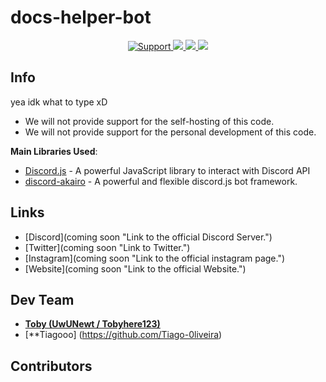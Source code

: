 # docs-helper-bot

<div align="center">
    <a href="https://discord.com/invite/SZtjZAjeWD">
        <img src="https://img.shields.io/discord/858448746894458910.svg?colorB=Blue&logo=discord&label=Support&style=for-the-badge" alt="Support">
    </a>
    <a href="https://github.com/DaatUserName/UwUBot">
        <img src="https://img.shields.io/github/languages/top/DaatUserName/UwUBot.svg?style=for-the-badge">
    </a>
    <a href="/issues">
        <img src="https://img.shields.io/github/issues/DaatUserName/UwUBot.svg?style=for-the-badge">
    </a>
    <a href="https://github.com/DaatUserName/UwUBot/pulls">
        <img src="https://img.shields.io/github/issues-pr/DaatUserName/UwUBot.svg?style=for-the-badge">
    </a>
    <br>
</div>

## Info

yea idk what to type xD

- We will not provide support for the self-hosting of this code.
- We will not provide support for the personal development of this code.

**Main Libraries Used**:

- [Discord.js](https://www.npmjs.com/package/discord.js) - A powerful JavaScript library to interact with Discord API
- [discord-akairo](https://www.typescriptlang.org/) - A powerful and flexible discord.js bot framework.

## Links

- [Discord](coming soon "Link to the official Discord Server.")
- [Twitter](coming soon "Link to Twitter.")
- [Instagram](coming soon "Link to the official instagram page.")
- [Website](coming soon "Link to the official Website.")

## Dev Team
- [**Toby (UwUNewt / Tobyhere123)**](https://github.com/DaatUserName "Toby's Github Account")
- [**Tiagooo] (https://github.com/Tiago-0liveira) 


## Contributors


